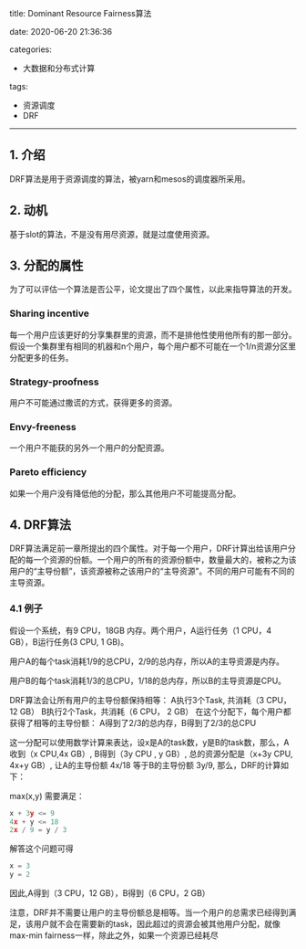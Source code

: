 title: Dominant Resource Fairness算法

date: 2020-06-20 21:36:36

categories:
- 大数据和分布式计算

tags:
- 资源调度
- DRF

---

## 1. 介绍

DRF算法是用于资源调度的算法，被yarn和mesos的调度器所采用。

## 2. 动机

基于slot的算法，不是没有用尽资源，就是过度使用资源。

## 3. 分配的属性

为了可以评估一个算法是否公平，论文提出了四个属性，以此来指导算法的开发。

### Sharing incentive

每一个用户应该更好的分享集群里的资源，而不是排他性使用他所有的那一部分。假设一个集群里有相同的机器和n个用户，每个用户都不可能在一个1/n资源分区里分配更多的任务。

### Strategy-proofness

用户不可能通过撒谎的方式，获得更多的资源。

### Envy-freeness

一个用户不能获的另外一个用户的分配资源。

### Pareto efficiency

如果一个用户没有降低他的分配，那么其他用户不可能提高分配。

## 4. DRF算法

DRF算法满足前一章所提出的四个属性。对于每一个用户，DRF计算出给该用户分配的每一个资源的份额。一个用户的所有的资源份额中，数量最大的，被称之为该用户的“主导份额”，该资源被称之该用户的“主导资源”。不同的用户可能有不同的主导资源。

### 4.1 例子

假设一个系统，有9 CPU，18GB 内存。两个用户，A运行任务（1 CPU，4 GB），B运行任务(3 CPU, 1 GB)。

用户A的每个task消耗1/9的总CPU，2/9的总内存，所以A的主导资源是内存。

用户B的每个task消耗1/3的总CPU，1/18的总内存，所以B的主导资源是CPU。

DRF算法会让所有用户的主导份额保持相等：
A执行3个Task, 共消耗（3 CPU， 12 GB）
B执行2个Task，共消耗（6 CPU， 2 GB）
在这个分配下，每个用户都获得了相等的主导份额：
A得到了2/3的总内存，B得到了2/3的总CPU

这一分配可以使用数学计算来表达，设x是A的task数，y是B的task数，那么，A收到（x CPU,4x GB）, B得到（3y CPU , y GB）, 总的资源分配是（x+3y CPU, 4x+y GB）, 让A的主导份额 4x/18 等于B的主导份额 3y/9, 那么，DRF的计算如下：

max(x,y)
需要满足：

```c
x + 3y <= 9
4x + y <= 18
2x / 9 = y / 3
```

解答这个问题可得

```c
x = 3
y = 2
```

因此,A得到（3 CPU，12 GB），B得到（6 CPU，2 GB）

注意，DRF并不需要让用户的主导份额总是相等。当一个用户的总需求已经得到满足，该用户就不会在需要新的task，因此超过的资源会被其他用户分配，就像max-min fairness一样，除此之外，如果一个资源已经耗尽
